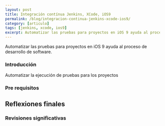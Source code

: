 ```yaml
---
layout: post
title: Integración contínua Jenkins, XCode, iOS9
permalink: /blog/integracion-continua-jenkins-xcode-ios9/
category: [articulo]
tags: [jenkins, xcode, ios9]
excerpt: Automatizar las pruebas para proyectos en iOS 9 ayuda al proceso de desarrollo de software.
---
```


Automatizar las pruebas para proyectos en iOS 9 ayuda al proceso de desarrollo de software.

### Introducción

Automatizar la ejecución de pruebas para los proyectos 

### Pre requisitos

## Reflexiones finales

### Revisiones significativas


